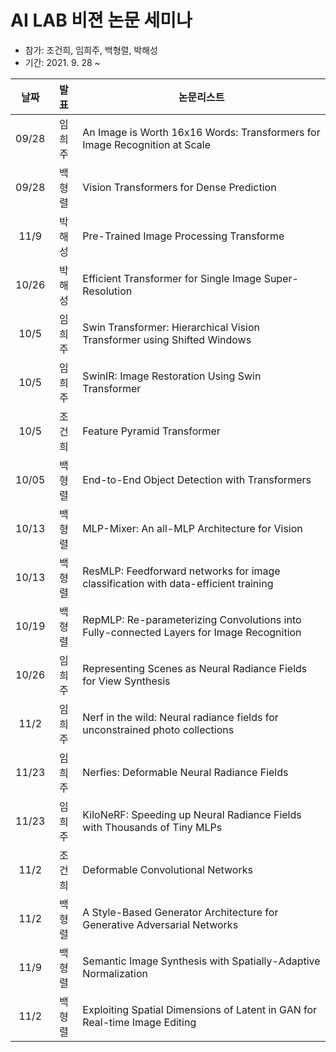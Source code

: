 # AI LAB 비젼 논문 세미나
- 참가: 조건희, 임희주, 백형렬, 박해성
- 기간: 2021. 9. 28 \~

|  날짜 |  발표  | 논문리스트                                                                               |
|:-----:|:------:|------------------------------------------------------------------------------------------|
| 09/28 | 임희주 | An Image is Worth 16x16 Words: Transformers for Image Recognition at Scale               |
| 09/28 | 백형렬 | Vision Transformers for Dense Prediction                                                 |
|  11/9 | 박해성 | Pre-Trained Image Processing Transforme                                                  |
| 10/26 | 박해성 | Efficient Transformer for Single Image Super-Resolution                                  |
|  10/5 | 임희주 | Swin Transformer: Hierarchical Vision Transformer using Shifted Windows                  |
|  10/5 | 임희주 | SwinIR: Image Restoration Using Swin Transformer                                         |
|  10/5 | 조건희 | Feature Pyramid Transformer                                                              |
| 10/05 | 백형렬 | End-to-End Object Detection with Transformers                                            |
| 10/13 | 백형렬 | MLP-Mixer: An all-MLP Architecture for Vision                                            |
| 10/13 | 백형렬 | ResMLP: Feedforward networks for image classification with data-efficient training       |
| 10/19 | 백형렬 | RepMLP: Re-parameterizing Convolutions into Fully-connected Layers for Image Recognition |
| 10/26 | 임희주 | Representing Scenes as Neural Radiance Fields for View Synthesis                         |
|  11/2 | 임희주 | Nerf in the wild: Neural radiance fields for unconstrained photo collections             |
| 11/23 | 임희주 | Nerfies: Deformable Neural Radiance Fields                                               |
| 11/23 | 임희주 | KiloNeRF: Speeding up Neural Radiance Fields with Thousands of Tiny MLPs                 |
|  11/2 | 조건희 | Deformable Convolutional Networks                                                        |
|  11/2 | 백형렬 | A Style-Based Generator Architecture for Generative Adversarial Networks                 |
|  11/9 | 백형렬 | Semantic Image Synthesis with Spatially-Adaptive Normalization                           |
|  11/2 | 백형렬 | Exploiting Spatial Dimensions of Latent in GAN for Real-time Image Editing               |
